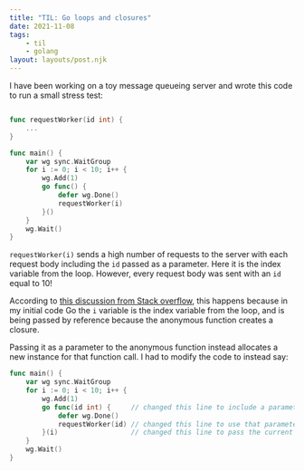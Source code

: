 ```yaml
---
title: "TIL: Go loops and closures"
date: 2021-11-08
tags:
    - til
    - golang
layout: layouts/post.njk
---
```

I have been working on a toy message queueing server and wrote this code to run a small stress test:

```go

func requestWorker(id int) {
    ...
}

func main() {
    var wg sync.WaitGroup
    for i := 0; i < 10; i++ {
        wg.Add(1)
        go func() {
            defer wg.Done()
            requestWorker(i)
        }()
    }
    wg.Wait()
}
```

`requestWorker(i)` sends a high number of requests to the server with each request body including the `id` passed as a parameter. Here it is the index variable from the loop. However, every request body was sent with an `id` equal to 10!

According to [this discussion from Stack overflow](https://stackoverflow.com/questions/10116507/go-transfer-var-into-anonymous-function), this happens because in my initial code Go the `i` variable is the index variable from the loop, and is being passed by reference because the anonymous function creates a closure.

Passing it as a parameter to the anonymous function instead allocates a new instance for that function call. I had to modify the code to instead say:

```go
func main() {
    var wg sync.WaitGroup
    for i := 0; i < 10; i++ {
        wg.Add(1)
        go func(id int) {     // changed this line to include a parameter for the anonymous function
            defer wg.Done()
            requestWorker(id) // changed this line to use that parameter
        }(i)                  // changed this line to pass the current loop index as a parameter
    }
    wg.Wait()
}
```
